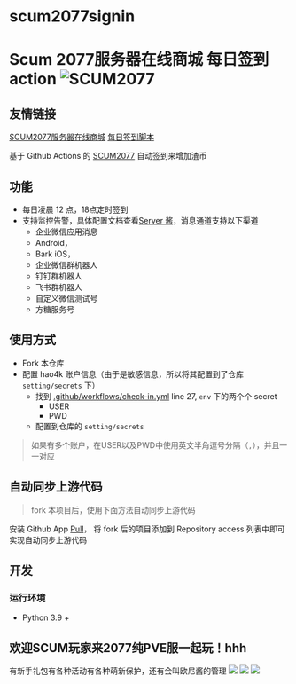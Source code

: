 # scum2077signin

# Scum 2077服务器在线商城 每日签到 action ![SCUM2077](https://github.com/13nvjk9iz/scum2077signin/workflows/Scum2077Checkin/badge.svg)

## 友情链接

[SCUM2077服务器在线商城](http://2077.scumgame.cn:7998)
[每日签到脚本](https://github.com/13nvjk9iz/scum2077signin)

基于 Github Actions 的 [SCUM2077](http://2077.scumgame.cn:7998) 自动签到来增加渣币

## 功能

- 每日凌晨 12 点，18点定时签到
- 支持监控告警，具体配置文档查看[Server 酱](https://sct.ftqq.com/)，消息通道支持以下渠道
  - 企业微信应用消息
  - Android，
  - Bark iOS，
  - 企业微信群机器人
  - 钉钉群机器人
  - 飞书群机器人
  - 自定义微信测试号
  - 方糖服务号

## 使用方式

- Fork 本仓库
- 配置 hao4k 账户信息（由于是敏感信息，所以将其配置到了仓库 `setting/secrets` 下）
  - 找到 [.github/workflows/check-in.yml](https://github.com/13nvjk9iz/scum2077signin/blob/main/.github/workflows/check-in.yml) line 27, `env` 下的两个个 secret
    - USER
    - PWD
  - 配置到仓库的 `setting/secrets`
> 如果有多个账户，在USER以及PWD中使用英文半角逗号分隔（`,`），并且一一对应

## 自动同步上游代码

> fork 本项目后，使用下面方法自动同步上游代码

安装 Github App [Pull](https://github.com/apps/pull)， 将 fork 后的项目添加到 Repository access 列表中即可实现自动同步上游代码

## 开发

### 运行环境

- Python 3.9 +

## 欢迎SCUM玩家来2077纯PVE服一起玩！hhh
有新手礼包有各种活动有各种萌新保护，还有会叫欧尼酱的管理
![](https://cdn.jsdelivr.net/gh/13nvjk9iz/scum2077signin@main/img/1.png)
![](https://cdn.jsdelivr.net/gh/13nvjk9iz/scum2077signin@main/img/2.png)
![](https://cdn.jsdelivr.net/gh/13nvjk9iz/scum2077signin@main/img/3.png)
